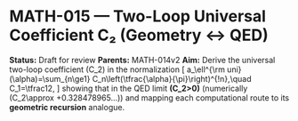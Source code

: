 # MATH-015 — Two-Loop Universal Coefficient C₂ (Geometry ↔ QED)

**Status:** Draft for review
**Parents:** MATH-014v2
**Aim:** Derive the universal two-loop coefficient (C_2) in the normalization
[ a_\ell^{\rm uni}(\alpha)=\sum_{n\ge1} C_n\left(\tfrac{\alpha}{\pi}\right)^{!n},\quad C_1=\tfrac12, ]
showing that in the QED limit **(C_2>0)** (numerically (C_2\approx +0.328478965...)) and mapping each computational route to its **geometric recursion** analogue.